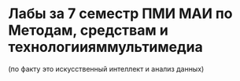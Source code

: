 # Лабы за 7 семестр ПМИ МАИ по Методам, средствам и технологиияммультимедиа

(по факту это искусственный интеллект и анализ данных)
